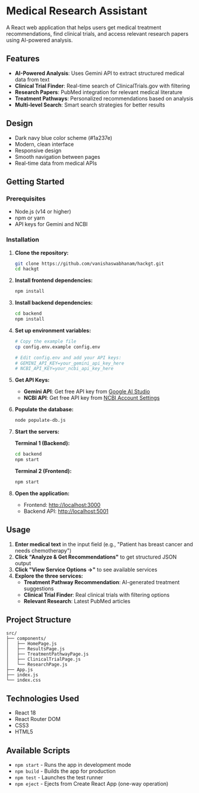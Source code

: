 # Medical Research Assistant

A React web application that helps users get medical treatment recommendations, find clinical trials, and access relevant research papers using AI-powered analysis.

## Features

- **AI-Powered Analysis**: Uses Gemini API to extract structured medical data from text
- **Clinical Trial Finder**: Real-time search of ClinicalTrials.gov with filtering
- **Research Papers**: PubMed integration for relevant medical literature
- **Treatment Pathways**: Personalized recommendations based on analysis
- **Multi-level Search**: Smart search strategies for better results

## Design

- Dark navy blue color scheme (#1a237e)
- Modern, clean interface
- Responsive design
- Smooth navigation between pages
- Real-time data from medical APIs

## Getting Started

### Prerequisites
- Node.js (v14 or higher)
- npm or yarn
- API keys for Gemini and NCBI

### Installation

1. **Clone the repository:**
   ```bash
   git clone https://github.com/vanishaswabhanam/hackgt.git
   cd hackgt
   ```

2. **Install frontend dependencies:**
   ```bash
   npm install
   ```

3. **Install backend dependencies:**
   ```bash
   cd backend
   npm install
   ```

4. **Set up environment variables:**
   ```bash
   # Copy the example file
   cp config.env.example config.env
   
   # Edit config.env and add your API keys:
   # GEMINI_API_KEY=your_gemini_api_key_here
   # NCBI_API_KEY=your_ncbi_api_key_here
   ```

5. **Get API Keys:**
   - **Gemini API**: Get free API key from [Google AI Studio](https://makersuite.google.com/app/apikey)
   - **NCBI API**: Get free API key from [NCBI Account Settings](https://www.ncbi.nlm.nih.gov/account/settings/)

6. **Populate the database:**
   ```bash
   node populate-db.js
   ```

7. **Start the servers:**
   
   **Terminal 1 (Backend):**
   ```bash
   cd backend
   npm start
   ```
   
   **Terminal 2 (Frontend):**
   ```bash
   npm start
   ```

8. **Open the application:**
   - Frontend: [http://localhost:3000](http://localhost:3000)
   - Backend API: [http://localhost:5001](http://localhost:5001)

## Usage

1. **Enter medical text** in the input field (e.g., "Patient has breast cancer and needs chemotherapy")
2. **Click "Analyze & Get Recommendations"** to get structured JSON output
3. **Click "View Service Options →"** to see available services
4. **Explore the three services:**
   - **Treatment Pathway Recommendation**: AI-generated treatment suggestions
   - **Clinical Trial Finder**: Real clinical trials with filtering options
   - **Relevant Research**: Latest PubMed articles

## Project Structure

```
src/
├── components/
│   ├── HomePage.js
│   ├── ResultsPage.js
│   ├── TreatmentPathwayPage.js
│   ├── ClinicalTrialPage.js
│   └── ResearchPage.js
├── App.js
├── index.js
└── index.css
```

## Technologies Used

- React 18
- React Router DOM
- CSS3
- HTML5

## Available Scripts

- `npm start` - Runs the app in development mode
- `npm build` - Builds the app for production
- `npm test` - Launches the test runner
- `npm eject` - Ejects from Create React App (one-way operation)

